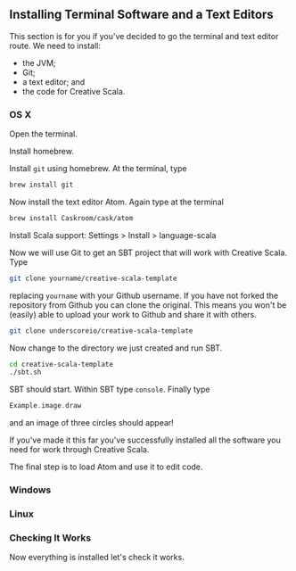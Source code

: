 ## Installing Terminal Software and a Text Editors

This section is for you if you've decided to go the terminal and text editor route. 
We need to install:

- the JVM;
- Git;
- a text editor; and
- the code for Creative Scala.


### OS X

Open the terminal.

Install homebrew.

Install `git` using homebrew. 
At the terminal, type

```bash
brew install git
```

Now install the text editor Atom.
Again type at the terminal

```bash
brew install Caskroom/cask/atom
```

Install Scala support: Settings > Install > language-scala

Now we will use Git to get an SBT project that will work with Creative Scala.
Type

```bash
git clone yourname/creative-scala-template
```

replacing `yourname` with your Github username. 
If you have not forked the repository from Github you can clone the original.
This means you won't be (easily) able to upload your work to Github and share it with others.

```bash
git clone underscoreio/creative-scala-template
```

Now change to the directory we just created and run SBT.

```bash
cd creative-scala-template
./sbt.sh
```

SBT should start.
Within SBT type `console`.
Finally type

```scala
Example.image.draw
```

and an image of three circles should appear!

If you've made it this far you've successfully installed all the software you need for work through Creative Scala.

The final step is to load Atom and use it to edit code.


### Windows


### Linux


### Checking It Works

Now everything is installed let's check it works.
